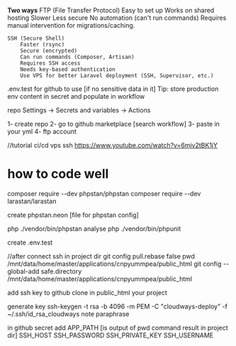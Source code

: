 **Two ways**
    FTP (File Transfer Protocol)
        Easy to set up
        Works on shared hosting	Slower
        Less secure
        No automation (can't run commands)
        Requires manual intervention for migrations/caching.

    SSH (Secure Shell)	
        Faster (rsync)
        Secure (encrypted)
        Can run commands (Composer, Artisan)
        Requires SSH access
        Needs key-based authentication
        Use VPS for better Laravel deployment (SSH, Supervisor, etc.)


.env.test for github to use [if no sensitive data in it]
Tip:
store production env content in secret and populate in workflow

repo Settings → Secrets and variables → Actions 
 


1- create repo
2- go to github marketplace [search workflow]
3- paste in your yml
4- ftp account




//tutorial ci/cd vps ssh
https://www.youtube.com/watch?v=6mjv2tBK1jY
# how to code well

composer require --dev phpstan/phpstan
composer require --dev larastan/larastan

create phpstan.neon [file for phpstan config]

php ./vendor/bin/phpstan analyse
php ./vendor/bin/phpunit

create .env.test

//after connect ssh in project dir
git config pull.rebase false
pwd
	/mnt/data/home/master/applications/cnpyummpea/public_html
git config --global-add safe.directory /mnt/data/home/master/applications/cnpyummpea/public_html

add ssh key to github
clone in public_html your project

generate key
	ssh-keygen -t rsa -b 4096 -m PEM -C "cloudways-deploy" -f ~/.ssh/id_rsa_cloudways
	note paraphrase

in github secret add
APP_PATH	[is output of pwd command result in project dir]
SSH_HOST
SSH_PASSWORD
SSH_PRIVATE_KEY
SSH_USERNAME

